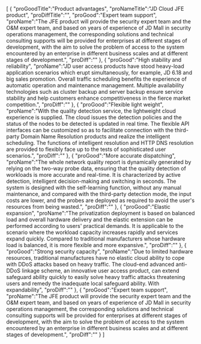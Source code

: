[
	{
		"proGoodTitle":"Product advantages",
		"proNameTitle":"JD Cloud JFE product",
		"proDiffTitle":"",
		"proGood":"Expert team support",
		"proName":"The JFE product will provide the security expert team and the O&M expert team, and based on years of experience of JD Mall in security operations management, the corresponding solutions and technical consulting supports will be provided for enterprises at different stages of development, with the aim to solve the problem of access to the system encountered by an enterprise in different business scales and at different stages of development.",
		"proDiff":""
	},
	{
		"proGood":"High stability and reliability",
		"proName":"JD user access products have stood heavy-load application scenarios which erupt simultaneously, for example, JD 6.18 and big sales promotion. Overall traffic scheduling benefits the experience of automatic operation and maintenance management. Multiple availability technologies such as cluster backup and server backup ensure service stability and help customers enhance competitiveness in the fierce market competition.",
		"proDiff":""
	},
	{
		"proGood":"Flexible light weight",
		"proName":"With the quality detection service, the lightweight cloud experience is supplied. The cloud issues the detection policies and the status of the nodes to be detected is updated in real time. The flexible API interfaces can be customized so as to facilitate connection with the third-party Domain Name Resolution products and realize the intelligent scheduling. The functions of intelligent resolution and HTTP DNS resolution are provided to flexibly face up to the tests of sophisticated user scenarios.",
		"proDiff":""
	},
	{
		"proGood":"More accurate dispatching",
		"proName":"The whole network quality report is dynamically generated by relying on the two-way probe data, ensuring that the quality detection of workloads is more accurate and real-time. It is characterized by active detection, intelligent decision-making and switching in seconds. The system is designed with the self-learning function, without any manual maintenance, and compared with the third-party detection mode, the input costs are lower, and the probes are deployed as required to avoid the user's resources from being wasted.",
		"proDiff":""
	},
	{
		"proGood":"Elastic expansion",
		"proName":"The privatization deployment is based on balanced load and overall hardware delivery and the elastic extension can be performed according to users' practical demands. It is applicable to the scenario where the workload capacity increases rapidly and services expand quickly. Compared to traditional manufacturers whose hardware load is balanced, it is more flexible and more expansive.",
		"proDiff":""
	},
	{
		"proGood":"Strong security capacity",
		"proName":"Due to limited hardware resources, traditional manufactures have no elastic cloud ability to cope with DDoS attacks based on heavy traffic. The cloud-end advanced anti-DDoS linkage scheme, an innovative user access product, can extend safeguard ability quickly to easily solve heavy traffic attacks threatening users and remedy the inadequate local safeguard ability. With expandability",
		"proDiff":""
	},
	{
		"proGood":"Expert team support",
		"proName":"The JFE product will provide the security expert team and the O&M expert team, and based on years of experience of JD Mall in security operations management, the corresponding solutions and technical consulting supports will be provided for enterprises at different stages of development, with the aim to solve the problem of access to the system encountered by an enterprise in different business scales and at different stages of development.",
		"proDiff":""
	}
]